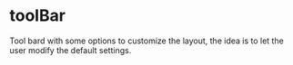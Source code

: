 # toolBar

Tool bard with some options to customize the layout, the idea is to let the user modify the default settings.

